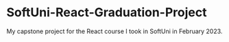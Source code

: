 # SoftUni-React-Graduation-Project
 My capstone project for the React course I took in SoftUni in February 2023. 

